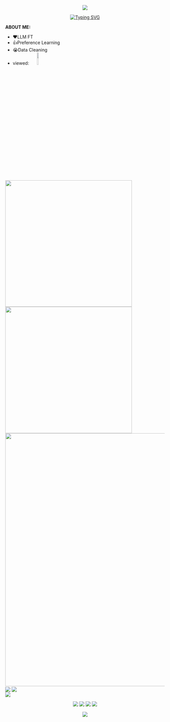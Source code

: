 <!-- https://github.com/kyechan99/capsule-render -->
<p align="center">
<img src="https://capsule-render.vercel.app/api?type=waving&color=timeGradient&height=100&&section=header&text=End?&fontSize=30&fontAlign=50&fontAlignY=30" />
<!-- &desc={SUB_TITLE}&descAlign=50&descSize=15&descAlignY=60&animation=twinkling -->
</p>
<p align="center">
<a href="https://git.io/typing-svg"><img src="https://readme-typing-svg.demolab.com?font=Zhi+Mang+Xing&size=30&duration=7000&pause=500&color=F7130C&center=true&vCenter=true&repeat=false&random=false&width=500&lines=%E8%A5%BF%E9%83%8A%E6%9C%89%E5%AF%86%E6%9E%97%EF%BC%8C%E5%8A%A9%E5%90%9B%E5%87%BA%E9%87%8D%E5%9B%B4" alt="Typing SVG" /></a>
</p>
<p align="center">

**ABOUT ME:**

- ❤️LLM FT 
- 👍Preference Learning
- 😭Data Cleaning 
- viewed:  <img src='https://profile-counter.glitch.me/shedding-ash/count.svg' style='text-align:center; width:10%'/>

<!-- https://github.com/DenverCoder1/readme-typing-svg style='text-align:center; width:30%'-->



<!-- https://github.com/anuraghazra/github-readme-stats -->
<img align="center" width="400" src="https://github-readme-stats.vercel.app/api?username=shedding-ash&theme=transparent&show_icons=true&hide_border=true&show=reviews&hide_title=true&hide=contribs" />
<!-- https://github.com/DenverCoder1/github-readme-streak-stats -->
<img align="center" width="400" src="https://streak-stats.demolab.com?user=shedding-ash&theme=transparent&date_format=%5BY.%5Dn.j&hide_border=true" />
<br/>
<!-- https://github.com/Ashutosh00710/github-readme-activity-graph -->
<img width="800" src="https://github-readme-activity-graph.vercel.app/graph?username=shedding-ash&theme=github-compact&hide_border=true&area=true&custom_title=Contribution%20Graph" />
<br/>
<!-- https://github.com/anuraghazra/github-readme-stats -->
<img align="center" src="https://github-readme-stats.vercel.app/api/wakatime?username=shedding-ash&theme=transparent&hide_border=true&layout=compact&langs_count=22" />
<!-- https://github.com/anuraghazra/github-readme-stats -->
<img align="center" src="https://github-readme-stats.vercel.app/api/top-langs/?username=shedding-ash&theme=transparent&hide_border=true&layout=donut-vertical&langs_count=6" />
<br/>

<!-- https://github.com/tandpfun/skill-icons -->
<img align="center" src="https://skillicons.dev/icons?i=py,pytorch,c,cpp,html,js,md&theme=light" />

<!-- https://github.com/badges/shields -->
<p align="center">
<a href="https://github.com/shedding-ash"><img src="https://img.shields.io/badge/GitHub-shedding--ash-blue?logo=github" /></a>
<a href="https://space.bilibili.com/25822864"><img src="https://img.shields.io/badge/哔哩哔哩-shedding__ash-pink?logo=bilibili" /></a>
<a href="https://www.kaggle.com/sheddingash"><img src="https://img.shields.io/badge/Kaggle-shedding__ash-purple?logo=kaggle" /></a>
<a href="https://huggingface.co/shedding0ash"><img src="https://img.shields.io/badge/Huggingface-shedding0ash-yellow?logo=huggingface" /></a>
<!-- <img src="https://img.shields.io/badge/QQ-2951256653-green?logo=tencentqq" /> -->
<!-- https://github.com/antonkomarev/github-profile-views-counter -->
<!-- <img src="https://komarev.com/ghpvc/?username=shedding-ash&abbreviated=true&color=yellow" />
</p> -->



<p align="center">
<img src="https://capsule-render.vercel.app/api?type=waving&color=timeGradient&height=100&&section=footer&text=Begining?&fontSize=30&fontAlign=50&fontAlignY=70" />
<!-- &desc={SUB_TITLE}&descAlign=50&descSize=15&descAlignY=40&animation=twinkling -->
</p>